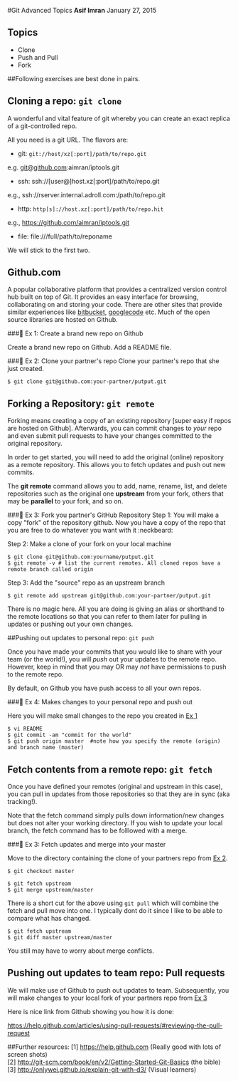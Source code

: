 #Git Advanced Topics
**Asif Imran** January 27, 2015

## Topics
- Clone
- Push and Pull
- Fork

##Following exercises are best done in pairs.

## Cloning a repo: `git clone`
A wonderful and vital feature of git whereby you can create an exact replica of
a git-controlled repo.

All you need is a git URL. The flavors are:

  - git: `git://host/xz[:port]/path/to/repo.git`

  e.g. git@github.com:aimran/iptools.git

  - ssh: ssh://[user@]host.xz[:port]/path/to/repo.git

  e.g., ssh://rserver.internal.adroll.com:/path/to/repo.git

  - http: `http[s]://host.xz[:port]/path/to/repo.hit`

  e.g., https://github.com/aimran/iptools.git

  - file: file:///full/path/to/reponame

We will stick to the first two.

## Github.com
A popular collaborative platform that provides a centralized
version control hub built on top of Git. It provides an easy interface for
browsing, collaborating on and storing your code. There are other sites that
provide similar experiences like [bitbucket](https://bitbucket.org),
[googlecode](http://code.google.com) etc. Much of the open source libraries are
hosted on Github.

<a id='ex1'></a>
###:vertical_traffic_light: Ex 1: Create a brand new repo on Github

Create a brand new repo on Github. Add a README file.


<a id='ex2'></a>
###:vertical_traffic_light: Ex 2: Clone your partner's  repo
Clone your partner's repo that she just created.

    $ git clone git@github.com:your-partner/putput.git

## Forking a Repository: `git remote`

Forking means creating a copy of an existing repository [super easy if repos
are hosted on Github]. Afterwards, you can commit changes to *your* repo and
even submit pull requests to have your changes committed to the original
repository.

In order to get started, you will need to add the original (online) repository
as a remote repository. This allows you to fetch updates and push out new commits.

The **git remote** command allows you to add, name, rename, list, and
delete repositories such as the original one **upstream** from your
fork, others that may be **parallel** to your fork, and so on.

<a id='ex3'></a>
###:vertical_traffic_light: Ex 3: Fork you partner's GitHub Repository
Step 1: You will make a copy "fork" of the repository github.  Now you
have a copy of the repo that you are free to do whatever you
want with it :neckbeard:

Step 2: Make a clone of your fork on your local machine

    $ git clone git@github.com:yourname/putput.git
    $ git remote -v # list the current remotes. All cloned repos have a remote branch called origin


Step 3: Add the "source" repo as an upstream branch

    $ git remote add upstream git@github.com:your-partner/putput.git

There is no magic here. All you are doing is giving an alias or shorthand to
the remote locations so that you can refer to them later for pulling in updates
or pushing out your own changes.

##Pushing out updates to personal repo: `git push`

Once you have made your commits that you would like to share with your team (or
the world!), you will *push* out your updates to the remote repo. However, keep
in mind that you may OR may *not* have permissions to push to the remote repo.

By default, on Github you have push access to all your own repos.

###:vertical_traffic_light: Ex 4: Makes changes to your personal repo and push out

Here you will make small changes to the repo you created in [Ex 1](#ex1)

    $ vi README
    $ git commit -am "commit for the world"
    $ git push origin master  #note how you specify the remote (origin) and branch name (master)


## Fetch contents from a remote repo: `git fetch`

Once you have defined your remotes (original and upstream in this case), you can
pull in updates from those repositories so that they are in sync (aka tracking!).

Note that the fetch command simply pulls down information/new changes but does
not alter your working directory. If you wish to update your local branch, the
fetch command has to be folllowed with a merge.


###:vertical_traffic_light: Ex 3: Fetch updates and merge into your master

Move to the directory containing the clone of your partners repo from [Ex 2](#ex2).

    $ git checkout master

    $ git fetch upstream
    $ git merge upstream/master

There is a short cut for the above using `git pull` which will combine the fetch
and pull move into one. I typically dont do it since I like to be able to compare
what has changed.

    $ git fetch upstream
    $ git diff master upstream/master

You still may have to worry about merge conflicts.


## Pushing out updates to team repo: Pull requests

We will make use of Github to push out updates to team. Subsequently, you will
make changes to your local fork of your partners repo from [Ex 3](#ex3)

Here is nice link from Github showing you how it is done:

https://help.github.com/articles/using-pull-requests/#reviewing-the-pull-request


##Further resources:
[1] https://help.github.com  (Really good with lots of screen shots)   
[2] http://git-scm.com/book/en/v2/Getting-Started-Git-Basics (the bible)  
[3] http://onlywei.github.io/explain-git-with-d3/ (Visual learners)  
